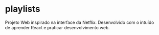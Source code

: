# playlists
Projeto Web inspirado na interface da Netflix. Desenvolvido com o intuído de aprender React e praticar desenvolvimento web.
